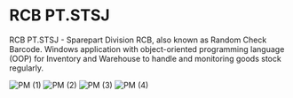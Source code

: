 # RCB PT.STSJ
RCB PT.STSJ - Sparepart Division RCB, also known as Random Check Barcode. Windows application with object-oriented programming language (OOP) for Inventory and Warehouse to handle and monitoring goods stock regularly.

![PM (1)](https://user-images.githubusercontent.com/103475677/229974593-77f6f372-4692-4fda-b230-f853f7841c4b.jpeg)
![PM (2)](https://user-images.githubusercontent.com/103475677/229974600-b2879850-4444-49bd-baf9-17e8832d5349.jpeg)
![PM (3)](https://user-images.githubusercontent.com/103475677/229974604-cce1a32c-d2b2-4bad-b5d8-75bc4f051c51.jpeg)
![PM (4)](https://user-images.githubusercontent.com/103475677/229974606-1278eddf-9b52-4090-b651-afd45c1f7fee.jpeg)
